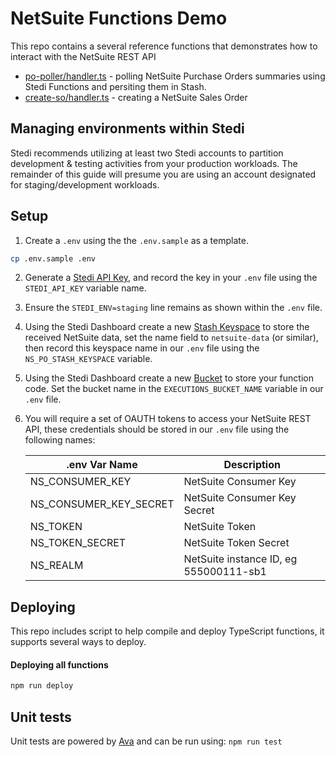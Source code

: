# NetSuite Functions Demo

This repo contains a several reference functions that demonstrates how to interact with the NetSuite REST API

- [po-poller/handler.ts](src/functions/netsuite/po-poller/handler.ts) - polling NetSuite Purchase Orders summaries using Stedi Functions and persiting them in Stash.
- [create-so/handler.ts](src/functions/netsuite/create-so/handler.ts) - creating a NetSuite Sales Order

## Managing environments within Stedi

Stedi recommends utilizing at least two Stedi accounts to partition development & testing activities from your production workloads. The remainder of this guide will presume you are using an account designated for staging/development workloads.

## Setup

1. Create a `.env` using the the `.env.sample` as a template.

```bash
cp .env.sample .env
```

2. Generate a [Stedi API Key](https://www.stedi.com/app/settings/api-keys), and record the key in your `.env` file using the `STEDI_API_KEY` variable name.

3. Ensure the `STEDI_ENV=staging` line remains as shown within the `.env` file.

4. Using the Stedi Dashboard create a new [Stash Keyspace](https://www.stedi.com/app/stash) to store the received NetSuite data, set the name field to `netsuite-data` (or similar), then record this keyspace name in our `.env` file using the `NS_PO_STASH_KEYSPACE` variable.

5. Using the Stedi Dashboard create a new [Bucket](https://www.stedi.com/app/buckets) to store your function code. Set the bucket name in the `EXECUTIONS_BUCKET_NAME` variable in our `.env` file.

6. You will require a set of OAUTH tokens to access your NetSuite REST API, these credentials should be stored in our `.env` file using the following names:

   | .env Var Name          | Description                            |
   | ---------------------- | -------------------------------------- |
   | NS_CONSUMER_KEY        | NetSuite Consumer Key                  |
   | NS_CONSUMER_KEY_SECRET | NetSuite Consumer Key Secret           |
   | NS_TOKEN               | NetSuite Token                         |
   | NS_TOKEN_SECRET        | NetSuite Token Secret                  |
   | NS_REALM               | NetSuite instance ID, eg 555000111-sb1 |

## Deploying

This repo includes script to help compile and deploy TypeScript functions, it supports several ways to deploy.

#### Deploying all functions

```bash
npm run deploy
```

## Unit tests

Unit tests are powered by [Ava](https://github.com/avajs/ava) and can be run using: `npm run test`
